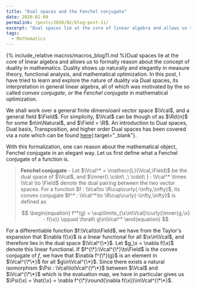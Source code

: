```yaml
---
title: "Dual spaces and the Fenchel conjugate"
date: 2020-02-09
permalink: /posts/2020/02/blog-post-11/
excerpt: "Dual spaces lie at the core of linear algebra and allows us to formally reason about the concept of duality in mathematics. Duality shows up naturally and elegantly in measure theory, functional analysis, and mathematical optimization. In this post, I have tried to learn and explore the nature of duality via Dual spaces, its interpretation in general linear algebra, all of which was motivated by the so called _convex conjugate_, or the _Fenchel conjugate_ in mathematical optimization."
tags:
  - Mathematics
---
```


{% include_relative macros/macros_blog11.md %}Dual spaces lie at the core of linear algebra and allows us to formally reason about the concept of duality in mathematics. Duality shows up naturally and elegantly in measure theory, functional analysis, and mathematical optimization. In this post, I have tried to learn and explore the nature of duality via Dual spaces, its interpretation in general linear algebra, all of which was motivated by the so called _convex conjugate_, or the _Fenchel conjugate_ in mathematical optimization.

We shall work over a general finite dimensioanl vector space $\Vcal$, and a general field $\Field$. For simplicity, $\Vcal$ can be though of as $\Rd{n}$ for some $n\in\Natural$, and $\Field = \R$.
An introduction to Dual spaces, Dual basis, Transposition, and higher order Dual spaces has been covered via a note which can be found [here](\files\DualSpaces.pdf){:target="_blank"}.

With this formalization, one can reason about the mathematical object, Fenchel conjugate in an elegant way. Let us first define what a Fenchel conjugate of a function is.

> **Fenchel conjugate** - Let $\Vcal^* = \mathscr{L}(\Vcal,\Field)$ be the dual space of $\Vcal$, and $\inner{\ \cdot\ ,\ \cdot\ } : \Vcal^* \times \Vcal \to \Field$ denote the dual pairing between the two vector spaces. For a function $f : \Vcal\to \R\cup\curly{-\infty,\infty}$, its convex conjugate $f^* : \Vcal^*\to \R\cup\curly{-\infty,\infty}$ is defined as
> 
> $$
> \begin{equation}
> f^*(g) = \sup\limits_{\x\in\Vcal}\curly{\inner{g,\x} - f(\x)} \qquad \forall\ g\in\Vcal^*
> \end{equation}
> $$

For a differentiable function $f:\Vcal\to\Field$, we have from the Taylor's expansion that $\nabla f(\x)$ is a linear functional for all $\x\in\Vcal$, and therefore lies in the dual space $\Vcal^{\*}$. Let $g_\x = \nabla f(\x)$ denote this linear functional. If $f^{\*}:\Vcal^{\*}\to\Field$ is the convex conjugate of $f$, we have that $\nabla f^{\*}(g)$ is an element in $\Vcal^{\*\*}$ for all $g\in\Vcal^{\*}$. Since there exists a natural isomorphism $\Psi : \Vcal\to\Vcal^{\*\*}$ between $\Vcal$ and $\Vcal^{\*\*}$ which is the evaluation map, we have in particular gives us $\Psi(\x) = \hat{\x} = \nabla f^{\*}\round{\nabla f(\x)}\in\Vcal^{\*\*}$.